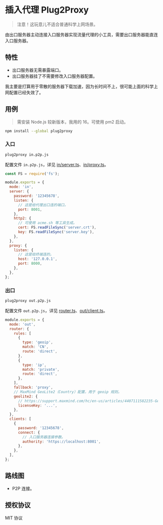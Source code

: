 # 插入代理 Plug2Proxy

> 注意！这玩意儿不适合普通科学上网场景。

由出口服务器主动连接入口服务器实现流量代理的小工具，需要出口服务器能直连入口服务器。

## 特性

- 出口服务器无需暴露端口。
- 出口服务器挂了不需要修改入口服务器配置。

我主要是打算用于零散的服务器下载加速，因为长时间不上，很可能上面的科学上网配置已经失效了。

## 用例

> 需安装 Node.js 较新版本，我用的 16。可使用 pm2 启动。

```sh
npm install --global plug2proxy
```

### 入口

```sh
plug2proxy in.p2p.js
```

配置文件 `in.p2p.js`，详见 [in/server.ts](./src/library/in/server.ts)、[in/proxy.ts](./src/library/in/proxy.ts)。

```js
const FS = require('fs');

module.exports = {
  mode: 'in',
  server: {
    password: '12345678',
    listen: {
      // 这是给代理出口连的端口。
      port: 8001,
    },
    http2: {
      // 可使用 acme.sh 等工具生成。
      cert: FS.readFileSync('server.crt'),
      key: FS.readFileSync('server.key'),
    },
  },
  proxy: {
    listen: {
      // 这是给终端连的。
      host: '127.0.0.1',
      port: 8000,
    },
  },
};
```

### 出口

```sh
plug2proxy out.p2p.js
```

配置文件 `out.p2p.js`，详见 [router.ts](./src/library/router/router.ts)、[out/client.ts](./src/library/out/client.ts)。

```js
module.exports = {
  mode: 'out',
  router: {
    rules: [
      {
        type: 'geoip',
        match: 'CN',
        route: 'direct',
      },
      {
        type: 'ip',
        match: 'private',
        route: 'direct',
      },
    ],
    fallback: 'proxy',
    // MaxMind GeoLite2（Country）配置，用于 geoip 规则。
    geolite2: {
      // https://support.maxmind.com/hc/en-us/articles/4407111582235-Generate-a-License-Key
      licenseKey: '...',
    },
  },
  clients: [
    {
      password: '12345678',
      connect: {
        // 入口服务器连接参数。
        authority: 'https://localhost:8001',
      },
    },
  ],
};
```

## 路线图

- P2P 连接。

## 授权协议

MIT 协议
